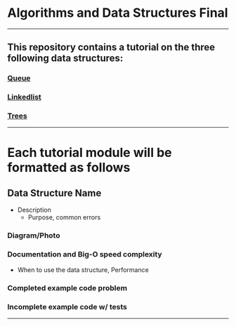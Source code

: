 # Algorithms and Data Structures Final
---
## This repository contains a tutorial on the three following data structures:

### [Queue](https://github.com/joehawkens/data-structures-final/blob/main/1-Queue.md)
### [Linkedlist](https://github.com/joehawkens/data-structures-final/blob/main/2-Linkedlist.md)
### [Trees](https://github.com/joehawkens/data-structures-final/blob/main/3-Trees.md)
---

# Each tutorial module will be formatted as follows

## Data Structure Name
- Description
    - Purpose, common errors
### Diagram/Photo
### Documentation and Big-O speed complexity
- When to use the data structure, Performance
### Completed example code problem
### Incomplete example code w/ tests

---
